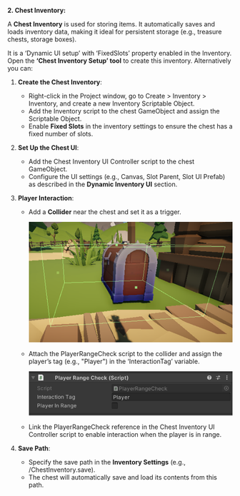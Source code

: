 **2\. Chest Inventory:**

A **Chest Inventory** is used for storing items. It automatically saves and loads inventory data, making it ideal for persistent storage (e.g., treasure chests, storage boxes).

It is a ‘Dynamic UI setup’ with ‘FixedSlots’ property enabled in the Inventory. Open the **‘Chest Inventory Setup’ tool** to create this inventory. Alternatively you can:

1. **Create the Chest Inventory**:
    - Right-click in the Project window, go to Create > Inventory > Inventory, and create a new Inventory Scriptable Object.
    - Add the Inventory script to the chest GameObject and assign the Scriptable Object.
    - Enable **Fixed Slots** in the inventory settings to ensure the chest has a fixed number of slots.
2. **Set Up the Chest UI**:
    - Add the Chest Inventory UI Controller script to the chest GameObject.
    - Configure the UI settings (e.g., Canvas, Slot Parent, Slot UI Prefab) as described in the **Dynamic Inventory UI** section.
3. **Player Interaction**:
    - Add a **Collider** near the chest and set it as a trigger.
      
      ![image](https://github.com/Shakti-crypto/InventorySystem/blob/main/Readme/Images/ChestPlayerRangeCheckCollider.png)
   
    - Attach the PlayerRangeCheck script to the collider and assign the player’s tag (e.g., "Player") in the ‘InteractionTag’ variable.
  
      ![image](https://github.com/Shakti-crypto/InventorySystem/blob/main/Readme/Images/PlayerInRangeScriptView.png)

    - Link the PlayerRangeCheck reference in the Chest Inventory UI Controller script to enable interaction when the player is in range.

1. **Save Path**:
    - Specify the save path in the **Inventory Settings** (e.g., /ChestInventory.save).
    - The chest will automatically save and load its contents from this path.
